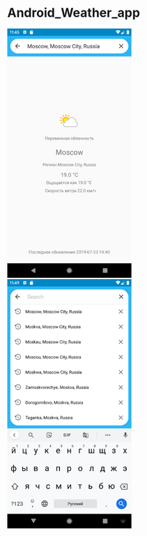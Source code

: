 # Android_Weather_app

<img src="screen1.png" width="285" height="570"> <img src="screen2.png" width="285" height="570">
